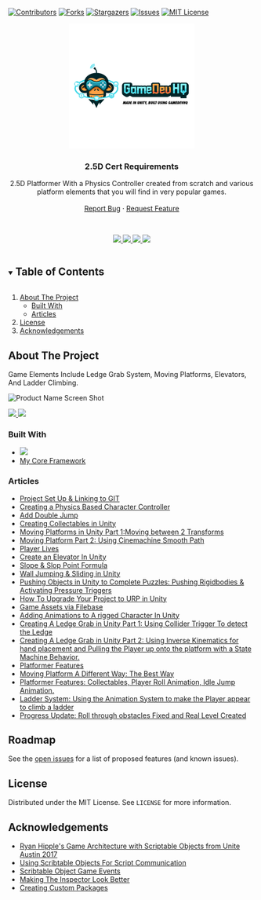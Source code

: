 <!-- PROJECT SHIELDS -->
[![Contributors][contributors-shield]][contributors-url]
[![Forks][forks-shield]][forks-url]
[![Stargazers][stars-shield]][stars-url]
[![Issues][issues-shield]][issues-url]
[![MIT License][license-shield]][license-url]




<!-- PROJECT LOGO -->
<p align="center">
  <a href="https://github.com/JamesLaFritz/2_5DCertRequirments">
    <img src="Images/Logo.png" alt="Logo" width="256" height="256">
  </a>
</p>

<h3 align="center">2.5D Cert Requirements</h3>

  <p align="center">
    2.5D Platformer With a Physics Controller created from scratch and various platform elements that you will find in very popular games.
    <br />
    <br />
    <a href="https://github.com/JamesLaFritz/2_5DCertRequirments/issues">Report Bug</a>
    ·
    <a href="https://github.com/JamesLaFritz/2_5DCertRequirments/issues">Request Feature</a>
  </p>
<br />


<!-- Links -->
<p align="center">
  <a href="https://jameslafritz.intensive.gamedevhq.com/">
	  <img src="https://img.shields.io/badge/Portfolio-21759B?style=for-the-badge&logo=wordpress&logoColor=white"/>
  </a>
  <a href="https://www.linkedin.com/in/james-lafritz/">
	  <img src="https://img.shields.io/badge/LinkedIn-0077B5?style=for-the-badge&logo=linkedin&logoColor=white"/>
  </a> 
  <a href="https://ktmarine1999.medium.com/">
	  <img src="https://img.shields.io/badge/Articles-12100E?style=for-the-badge&logo=medium&logoColor=white"/>
  </a>
  <a href="https://ktmarine1999.itch.io/">
	  <img src="https://img.shields.io/badge/Itch.io-FA5C5C?style=for-the-badge&logo=itch-dot-io&logoColor=white"/>
  </a>
</p>



<!-- TABLE OF CONTENTS -->
<details open="open">
  <summary><h2 style="display: inline-block">Table of Contents</h2></summary>
  <ol>
    <li>
      <a href="#about-the-project">About The Project</a>
	  <ul>
        <li><a href="#built-with">Built With</a></li>
      </ul>
      <ul>
        <li><a href="#articles">Articles</a></li>
      </ul>
    </li>
    <li><a href="#license">License</a></li>
    <li><a href="#acknowledgements">Acknowledgements</a></li>
  </ol>
</details>



<!-- ABOUT THE PROJECT -->

## About The Project

Game Elements Include Ledge Grab System, Moving Platforms, Elevators, And Ladder Climbing.

![Product Name Screen Shot](Images/2021-06-26-1554.22.315.gif)

<a href="https://ktmarine1999.itch.io/25d-platformer">
	<img src="https://static.itch.io/images/badge.svg" width="100"/>
	<img src="https://img.shields.io/badge/Play 2.5D Platformer by James LaFritz-FA5C5C?style=for-the-badge&logo=itch-dot-io&logoColor=white"/></a>
	
### Built With

* <a href="https://store.unity.com/download-nuo"><img src="https://img.shields.io/badge/Unity-100000?style=for-the-badge&logo=unity&logoColor=white"/></a>
* [My Core Framework](https://github.com/JamesLaFritz/CoreFrameWork)

<!-- Articles -->

### Articles

- [Project Set Up & Linking to GIT](https://ktmarine1999.medium.com/2-5d-game-development-b72422d931e4)
- [Creating a Physics Based Character Controller](https://blog.devgenius.io/creating-a-physics-based-character-controller-in-unity-54ac9a23e2b3)
- [Add Double Jump](https://blog.devgenius.io/how-to-add-double-jump-to-your-game-a9ae11b7df5e)
- [Creating Collectables in Unity](https://blog.devgenius.io/creating-collectables-in-unity-3291e6b96521	)
- [Moving Platforms in Unity Part 1:Moving between 2 Transforms](https://blog.devgenius.io/moving-platforms-in-unity-4d7299b2d013)
- [Moving Platform Part 2: Using Cinemachine Smooth Path](https://blog.devgenius.io/moving-platform-part-2-71b3addbc462)
- [Player Lives](https://ktmarine1999.medium.com/player-lives-7174766a38f3)
- [Create an Elevator In Unity](https://ktmarine1999.medium.com/create-an-elevator-in-unity-46a7e4fb5b4a)
- [Slope & Slop Point Formula](https://blog.devgenius.io/slope-formula-and-slop-point-formula-16f2496dbb86)
- [Wall Jumping & Sliding in Unity](https://blog.devgenius.io/wall-jumping-sliding-in-unity-296bb75a539)
- [Pushing Objects in Unity to Complete Puzzles: Pushing Rigidbodies & Activating Pressure Triggers](https://blog.devgenius.io/pushing-objects-in-unity-to-complete-puzzles-8181fd4a77d1)
- [How To Upgrade Your Project to URP in Unity](https://blog.devgenius.io/how-to-upgrade-your-project-to-urp-in-unity-df73b26a1389)
- [Game Assets via Filebase](https://ktmarine1999.medium.com/game-assets-via-filebase-e33bcf90644b)
- [Adding Animations to A rigged Character In Unity](https://blog.devgenius.io/adding-animations-to-a-rigged-character-in-unity-c47b291a829f)
- [Creating A Ledge Grab in Unity Part 1: Using Collider Trigger To detect the Ledge](https://ktmarine1999.medium.com/creating-a-ledge-grab-in-unity-par-142ef2d9278c)
- [Creating A Ledge Grab in Unity Part 2: Using Inverse Kinematics for hand placement and Pulling the Player up onto the platform with a State Machine Behavior.](https://blog.devgenius.io/completing-the-ledge-grabbing-system-9a4fef94be3b)
- [Platformer Features](https://ktmarine1999.medium.com/platformer-features-9c8200b1c337)
- [Moving Platform A Different Way: The Best Way](https://blog.devgenius.io/moving-platform-a-different-way-ce5992cc8dec)
- [Platformer Features: Collectables, Player Roll Animation, Idle Jump Animation.](https://ktmarine1999.medium.com/platformer-features-108e3f8759f8)
- [Ladder System: Using the Animation System to make the Player appear to climb a ladder](https://blog.devgenius.io/ladder-system-22ed1a5bb8a8)
- [Progress Update: Roll through obstacles Fixed and Real Level Created](https://ktmarine1999.medium.com/progress-update-4fe415910b1a)


<!-- ROADMAP -->

## Roadmap

See the [open issues](https://github.com/JamesLaFritz/MyProjectTemplate/issues) for a list of proposed features (and
known issues).



<!-- LICENSE -->

## License

Distributed under the MIT License. See `LICENSE` for more information.


<!-- ACKNOWLEDGEMENTS -->

## Acknowledgements

* [Ryan Hipple's Game Architecture with Scriptable Objects from Unite Austin 2017 ](https://github.com/roboryantron/Unite2017)
* [Using Scribtable Objects For Script Communication](https://blog.devgenius.io/script-communication-in-unity-using-scriptable-objects-ad2ef0d99c59)
* [Scribtable Object Game Events](https://blog.devgenius.io/scriptableobject-game-events-1f3401bbde72)
* [Making The Inspector Look Better](https://blog.devgenius.io/making-the-inspector-look-better-175baf39ada0)
* [Creating Custom Packages](https://blog.devgenius.io/creating-custom-packages-for-use-in-unity-7dfbaa49e4b4)

<!-- MARKDOWN LINKS & IMAGES -->
<!-- https://www.markdownguide.org/basic-syntax/#reference-style-links -->

[contributors-shield]: https://img.shields.io/github/contributors/JamesLafritz/2_5DCertRequirments.svg?style=for-the-badge

[contributors-url]: https://github.com/JamesLafritz/2_5DCertRequirments/graphs/contributors

[forks-shield]: https://img.shields.io/github/forks/JamesLafritz/2_5DCertRequirments.svg?style=for-the-badge

[forks-url]: https://github.com/JamesLafritz/2_5DCertRequirments/network/members

[stars-shield]: https://img.shields.io/github/stars/JamesLafritz/2_5DCertRequirments.svg?style=for-the-badge

[stars-url]: https://github.com/JamesLafritz/2_5DCertRequirments/stargazers

[issues-shield]: https://img.shields.io/github/issues/JamesLafritz/2_5DCertRequirments.svg?style=for-the-badge

[issues-url]: https://github.com/JamesLafritz/2_5DCertRequirments/issues

[license-shield]: https://img.shields.io/github/license/JamesLafritz/2_5DCertRequirments.svg?style=for-the-badge

[license-url]: https://github.com/JamesLafritz/2_5DCertRequirments/blob/main/LICENSE
